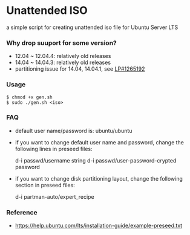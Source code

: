 # Unattended ISO

a simple script for creating unattended iso file for Ubuntu Server LTS


### Why drop suuport for some version?

* 12.04 ~ 12.04.4: relatively old releases
* 14.04 ~ 14.04.3: relatively old releases
* partitioning issue for 14.04, 14.04.1, see [LP#1265192](https://bugs.launchpad.net/bugs/1265192)


### Usage

    $ chmod +x gen.sh
    $ sudo ./gen.sh <iso>


### FAQ

* default user name/password is: ubuntu/ubuntu

* if you want to change default user name and password, change the following lines in preseed files:

    d-i passwd/username string <plaintext-username>
    d-i passwd/user-password-crypted password <encrypted-password>

* if you want to change disk partitioning layout, change the following section in preseed files:

    d-i partman-auto/expert_recipe <recipe>


### Reference

* https://help.ubuntu.com/lts/installation-guide/example-preseed.txt
